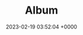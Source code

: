 ---
layout: default3
permalink: /projectb1.html
title:  "Album"
date:   2023-02-19 03:52:04 +0000
categories: album
head: "head1.html"
header: "header3.html"
stylesheets:
- url: "/assets/vendor/font-awesome/css/all.min.css"
- url: "/assets/vendor/bootstrap-icons/bootstrap-icons.css"
- url: "/assets/vendor/OverlayScrollbars-master/css/OverlayScrollbars.min.css"
- url: "/assets/vendor/plyr/plyr.css"
- url: "/assets/vendor/dropzone/dist/min/dropzone.min.css"
- url: "/assets/css/style.css"

extrascripts:
  - url: "/assets/vendor/bootstrap/dist/js/bootstrap.bundle.min.js"
  - url: "/assets/vendor/OverlayScrollbars-master/js/OverlayScrollbars.min.js"
  - url: "/assets/vendor/plyr/plyr.js"
  - url: "/assets/js/functions.js"
myvariables:
---